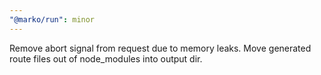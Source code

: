 ```yaml
---
"@marko/run": minor
---
```


Remove abort signal from request due to memory leaks. Move generated route files out of node_modules into output dir.
